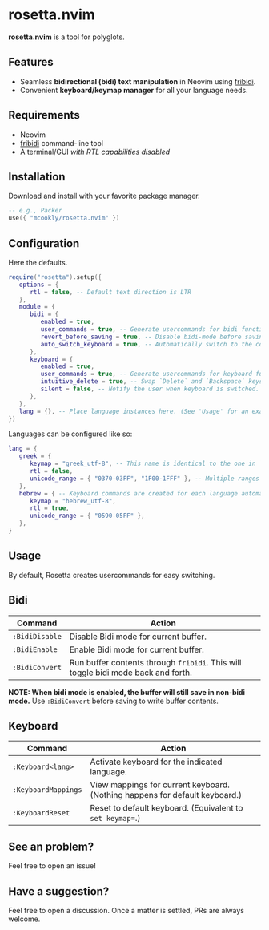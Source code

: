 # rosetta.nvim

**rosetta.nvim** is a tool for polyglots.

## Features

- Seamless **bidirectional (bidi) text manipulation** in Neovim using [fribidi](fribidi/fribidi).
- Convenient **keyboard/keymap manager** for all your language needs.

## Requirements

- Neovim
- [fribidi](https://github.com/fribidi/fribidi) command-line tool
- A terminal/GUI *with RTL capabilities disabled*

## Installation

Download and install with your favorite package manager.

```lua
-- e.g., Packer
use({ "mcookly/rosetta.nvim" })
```

## Configuration

Here the defaults.

```lua
require("rosetta").setup({
   options = {
      rtl = false, -- Default text direction is LTR
   },
   module = {
      bidi = {
         enabled = true,
         user_commands = true, -- Generate usercommands for bidi functions
         revert_before_saving = true, -- Disable bidi-mode before saving buffer contents.
         auto_switch_keyboard = true, -- Automatically switch to the correct RTL language.
      },
      keyboard = {
         enabled = true,
         user_commands = true, -- Generate usercommands for keyboard functions.
         intuitive_delete = true, -- Swap `Delete` and `Backspace` keys in insert mode for RTL languages.
         silent = false, -- Notify the user when keyboard is switched.
      },
   },
   lang = {}, -- Place language instances here. (See 'Usage' for an example.)
})
```

Languages can be configured like so:

```lua
lang = {
   greek = {
      keymap = "greek_utf-8", -- This name is identical to the one in `set keymap=`
      rtl = false,
      unicode_range = { "0370-03FF", "1F00-1FFF" }, -- Multiple ranges can be added for one language.
   },
   hebrew = { -- Keyboard commands are created for each language automatically if `user_commands` are enabled.
      keymap = "hebrew_utf-8",
      rtl = true,
      unicode_range = { "0590-05FF" },
   },
}
```

## Usage

By default, Rosetta creates usercommands for easy switching.

## Bidi

| Command        | Action                                                                            |
|----------------|-----------------------------------------------------------------------------------|
| `:BidiDisable` | Disable Bidi mode for current buffer.                                             |
| `:BidiEnable`  | Enable Bidi mode for current buffer.                                              |
| `:BidiConvert` | Run buffer contents through `fribidi`. This will toggle bidi mode back and forth. |

**NOTE: When bidi mode is enabled, the buffer will still save in non-bidi mode.**
Use `:BidiConvert` before saving to write buffer contents.

## Keyboard

| Command             | Action                                                                      |
|---------------------|-----------------------------------------------------------------------------|
| `:Keyboard<lang>`   | Activate keyboard for the indicated language.                               |
| `:KeyboardMappings` | View mappings for current keyboard. (Nothing happens for default keyboard.) |
| `:KeyboardReset`    | Reset to default keyboard. (Equivalent to `set keymap=`.)                   |

## See an problem?

Feel free to open an issue!

## Have a suggestion?

Feel free to open a discussion.
Once a matter is settled, PRs are always welcome.